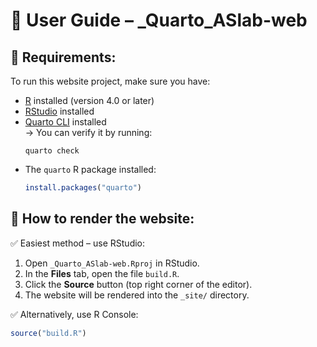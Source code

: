 📘 User Guide – _Quarto_ASlab-web
=================================

🧰 Requirements:
----------------
To run this website project, make sure you have:

- [R](https://cran.r-project.org/) installed (version 4.0 or later)
- [RStudio](https://posit.co/download/rstudio-desktop/) installed
- [Quarto CLI](https://quarto.org/docs/get-started/) installed  
  → You can verify it by running:
    ```
    quarto check
    ```
- The `quarto` R package installed:
    ```r
    install.packages("quarto")
    ```

🚀 How to render the website:
-----------------------------

✅ Easiest method – use RStudio:
1. Open `_Quarto_ASlab-web.Rproj` in RStudio.
2. In the **Files** tab, open the file `build.R`.
3. Click the **Source** button (top right corner of the editor).
4. The website will be rendered into the `_site/` directory.

✅ Alternatively, use R Console:
```r
source("build.R")
